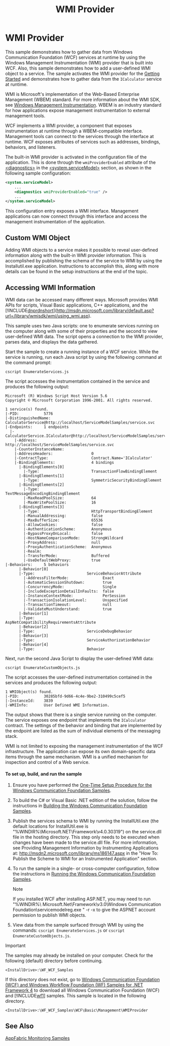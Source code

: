 ﻿---
title: "WMI Provider"
ms.date: "03/30/2017"
ms.assetid: 462f0db3-f4a4-4a4b-ac26-41fc25c670a4
---
# WMI Provider
This sample demonstrates how to gather data from Windows Communication Foundation (WCF) services at runtime by using the Windows Management Instrumentation (WMI) provider that is built into WCF. Also, this sample demonstrates how to add a user-defined WMI object to a service. The sample activates the WMI provider for the [Getting Started](../../../../docs/framework/wcf/samples/getting-started-sample.md) and demonstrates how to gather data from the `ICalculator` service at runtime.  
  
 WMI is Microsoft's implementation of the Web-Based Enterprise Management (WBEM) standard. For more information about the WMI SDK, see [Windows Management Instrumentation](https://msdn.microsoft.com/library/aa394582.aspx). WBEM is an industry standard for how applications expose management instrumentation to external management tools.  
  
 WCF implements a WMI provider, a component that exposes instrumentation at runtime through a WBEM-compatible interface. Management tools can connect to the services through the interface at runtime. WCF exposes attributes of services such as addresses, bindings, behaviors, and listeners.  
  
 The built-in WMI provider is activated in the configuration file of the application. This is done through the `wmiProviderEnabled` attribute of the [\<diagnostics>](../../../../docs/framework/configure-apps/file-schema/wcf/diagnostics.md) in the [\<system.serviceModel>](../../../../docs/framework/configure-apps/file-schema/wcf/system-servicemodel.md) section, as shown in the following sample configuration:  
  
```xml  
<system.serviceModel>  
    ...  
    <diagnostics wmiProviderEnabled="true" />  
    ...  
</system.serviceModel>  
```  
  
 This configuration entry exposes a WMI interface. Management applications can now connect through this interface and access the management instrumentation of the application.  
  
## Custom WMI Object  
 Adding WMI objects to a service makes it possible to reveal user-defined information along with the built-in WMI provider information. This is accomplished by publishing the schema of the service to WMI by using the Installutil.exe application. Instructions to accomplish this, along with more details can be found in the setup instructions at the end of the topic.  
  
## Accessing WMI Information  
 WMI data can be accessed many different ways. Microsoft provides WMI APIs for scripts, Visual Basic applications, C++ applications, and the [!INCLUDE[dnprdnshort](../../../../includes/dnprdnshort-md.md)](http://msdn.microsoft.com/library/default.asp?url=/library/wmisdk/wmi/using_wmi.asp).  
  
 This sample uses two Java scripts: one to enumerate services running on the computer along with some of their properties and the second to view user-defined WMI data. The script opens a connection to the WMI provider, parses data, and displays the data gathered.  
  
 Start the sample to create a running instance of a WCF service. While the service is running, run each Java script by using the following command at the command prompt:  
  
```  
cscript EnumerateServices.js  
```  
  
 The script accesses the instrumentation contained in the service and produces the following output:  
  
```  
Microsoft (R) Windows Script Host Version 5.6  
Copyright © Microsoft Corporation 1996-2001. All rights reserved.  
  
1 service(s) found.  
|-PID:           5776  
|-DistinguishedName:  CalculatorService@http://localhost/ServiceModelSamples/service.svc  
|-Endpoints:     1 endpoints  
  |-CalculatorService.ICalculator@http://localhost/ServiceModelSamples/service.svc  
    |-Address:                        http://localhost/ServiceModelSamples/service.svc  
    |-CounterInstanceName:  
    |-AddressHeaders:                 0  
    |-ContractType:                   Contract.Name='ICalculator'  
    |-BindingElements:                4 bindings  
      |-BindingElements[0]  
        |-Type:                       TransactionFlowBindingElement  
      |-BindingElements[1]  
        |-Type:                       SymmetricSecurityBindingElement  
      |-BindingElements[2]  
        |-Type:                       TextMessageEncodingBindingElement  
        |-MaxReadPoolSize:            64  
        |-MaxWritePoolSize:           16  
      |-BindingElements[3]  
        |-Type:                       HttpTransportBindingElement  
        |-ManualAddressing:           false  
        |-MaxBufferSize:              65536  
        |-AllowCookies:               false  
        |-AuthenticationScheme:       Anonymous  
        |-BypassProxyOnLocal:         false  
        |-HostNameComparisonMode:     StrongWildcard  
        |-ProxyAddress:               null  
        |-ProxyAuthenticationScheme:  Anonymous  
        |-Realm:  
        |-TransferMode:               Buffered  
        |-UseDefaultWebProxy:         true  
|-Behaviors:     5 behaviors  
      |-Behavior[0]  
      |-Type:                       ServiceBehaviorAttribute  
        |-AddressFilterMode:               Exact  
        |-AutomaticSessionShutdown:        true  
        |-ConcurrencyMode:                 Single  
        |-IncludeExceptionDetailInFaults:  false  
        |-InstanceContextMode:             PerSession  
        |-TransactionIsolationLevel:       Unspecified  
        |-TransactionTimeout:              null  
        |-ValidateMustUnderstand:          true  
      |-Behavior[1]  
      |-Type:                       AspNetCompatibilityRequirementsAttribute  
      |-Behavior[2]  
      |-Type:                       ServiceDebugBehavior  
      |-Behavior[3]  
      |-Type:                       ServiceAuthorizationBehavior  
      |-Behavior[4]  
      |-Type:                       Behavior  
```  
  
 Next, run the second Java Script to display the user-defined WMI data:  
  
```  
cscript EnumerateCustomObjects.js  
```  
  
 The script accesses the user-defined instrumentation contained in the services and produces the following output:  
  
```  
1 WMIObject(s) found.  
|-PID:           30285bfd-9d66-4c4e-9be2-310499c5cef5  
|-InstanceId:    3839  
|-WMIInfo:       User Defined WMI Information.  
```  
  
 The output shows that there is a single service running on the computer. The service exposes one endpoint that implements the `ICalculator` contract. The settings of the behavior and binding that are implemented by the endpoint are listed as the sum of individual elements of the messaging stack.  
  
 WMI is not limited to exposing the management instrumentation of the WCF infrastructure. The application can expose its own domain-specific data items through the same mechanism. WMI is a unified mechanism for inspection and control of a Web service.  
  
#### To set up, build, and run the sample  
  
1.  Ensure you have performed the [One-Time Setup Procedure for the Windows Communication Foundation Samples](../../../../docs/framework/wcf/samples/one-time-setup-procedure-for-the-wcf-samples.md).  
  
2.  To build the C# or Visual Basic .NET edition of the solution, follow the instructions in [Building the Windows Communication Foundation Samples](../../../../docs/framework/wcf/samples/building-the-samples.md).  
  
3.  Publish the services schema to WMI by running the InstallUtil.exe (the default locations for InstallUtil.exe is "%WINDIR%\Microsoft.NET\Framework\v4.0.30319") on the service.dll file in the hosting directory. This step only needs to be executed when changes have been made to the service.dll file. For more information, see Providing Management Information by Instrumenting Applications at: http://msdn2.microsoft.com/library/ms186147.aspx in the "How To: Publish the Scheme to WMI for an Instrumented Application" section.  
  
4.  To run the sample in a single- or cross-computer configuration, follow the instructions in [Running the Windows Communication Foundation Samples](../../../../docs/framework/wcf/samples/running-the-samples.md).  
  
    > [!NOTE]
    >  If you installed WCF after installing ASP.NET, you may need to run "%WINDIR%\ Microsoft.Net\Framework\v3.0\Windows Communication Foundation\servicemodelreg.exe " -r -x to give the ASPNET account permission to publish WMI objects.  
  
5.  View data from the sample surfaced through WMI by using the commands: `cscript EnumerateServices.js` or `cscript EnumerateCustomObjects.js`.  
  
> [!IMPORTANT]
>  The samples may already be installed on your computer. Check for the following (default) directory before continuing.  
>   
>  `<InstallDrive>:\WF_WCF_Samples`  
>   
>  If this directory does not exist, go to [Windows Communication Foundation (WCF) and Windows Workflow Foundation (WF) Samples for .NET Framework 4](http://go.microsoft.com/fwlink/?LinkId=150780) to download all Windows Communication Foundation (WCF) and [!INCLUDE[wf1](../../../../includes/wf1-md.md)] samples. This sample is located in the following directory.  
>   
>  `<InstallDrive>:\WF_WCF_Samples\WCF\Basic\Management\WMIProvider`  
  
## See Also  
 [AppFabric Monitoring Samples](http://go.microsoft.com/fwlink/?LinkId=193959)
